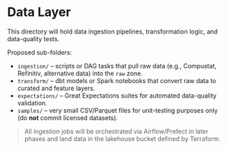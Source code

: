 # Data Layer

This directory will hold data ingestion pipelines, transformation logic, and data-quality tests.

Proposed sub-folders:

* `ingestion/` – scripts or DAG tasks that pull raw data (e.g., Compustat, Refinitiv, alternative data) into the `raw` zone.
* `transform/` – dbt models or Spark notebooks that convert raw data to curated and feature layers.
* `expectations/` – Great Expectations suites for automated data-quality validation.
* `samples/` – very small CSV/Parquet files for unit-testing purposes only (do **not** commit licensed datasets).

> All ingestion jobs will be orchestrated via Airflow/Prefect in later phases and land data in the lakehouse bucket defined by Terraform.